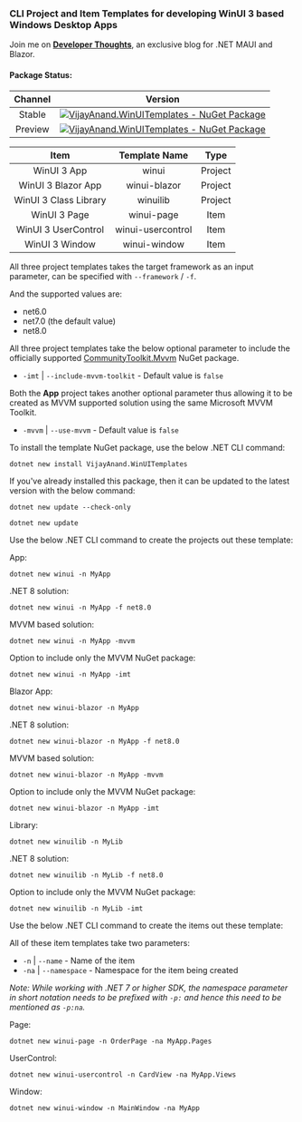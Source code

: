 ### CLI Project and Item Templates for developing WinUI 3 based Windows Desktop Apps

Join me on [**Developer Thoughts**](https://egvijayanand.in/ "Developer Thoughts"), an exclusive blog for .NET MAUI and Blazor.

#### Package Status:

|Channel|Version|
|:---:|:---:|
|Stable|[![VijayAnand.WinUITemplates - NuGet Package](https://badgen.net/nuget/v/VijayAnand.WinUITemplates/?icon=nuget)](https://www.nuget.org/packages/VijayAnand.WinUITemplates/ "WinUI CLI Templates (Stable)")|
|Preview|[![VijayAnand.WinUITemplates - NuGet Package](https://badgen.net/nuget/v/VijayAnand.WinUITemplates/latest?icon=nuget)](https://www.nuget.org/packages/VijayAnand.WinUITemplates/absoluteLatest "WinUI CLI Templates (Preview)")|

<!-- CLI project template for developing `WinUI 3` App and Class Library and is named as `winui` and `winuilib` respectively. -->

|Item|Template Name|Type|
|:---:|:---:|:---:|
|WinUI 3 App|winui|Project|
|WinUI 3 Blazor App|winui-blazor|Project|
|WinUI 3 Class Library|winuilib|Project|
|WinUI 3 Page|winui-page|Item|
|WinUI 3 UserControl|winui-usercontrol|Item|
|WinUI 3 Window|winui-window|Item|

All three project templates takes the target framework as an input parameter, can be specified with `--framework` / `-f`.

And the supported values are:

* net6.0
* net7.0 (the default value)
* net8.0

All three project templates take the below optional parameter to include the officially supported [CommunityToolkit.Mvvm](https://www.nuget.org/packages/CommunityToolkit.Mvvm) NuGet package.

* `-imt` | `--include-mvvm-toolkit` - Default value is `false`

Both the **App** project takes another optional parameter thus allowing it to be created as MVVM supported solution using the same Microsoft MVVM Toolkit.

* `-mvvm` | `--use-mvvm` - Default value is `false`

<!-- CLI item template for `WinUI 3` Page, UserControl, and Window and is named as `winui-page`, `winui-usercontrol`, and `winui-window` respectively. -->

To install the template NuGet package, use the below .NET CLI command:

```shell
dotnet new install VijayAnand.WinUITemplates
```

If you've already installed this package, then it can be updated to the latest version with the below command:

```shell
dotnet new update --check-only
```
```shell
dotnet new update
```

Use the below .NET CLI command to create the projects out these template:

App:
```shell
dotnet new winui -n MyApp
```
.NET 8 solution:
```shell
dotnet new winui -n MyApp -f net8.0
```
MVVM based solution:
```shell
dotnet new winui -n MyApp -mvvm
```
Option to include only the MVVM NuGet package:
```shell
dotnet new winui -n MyApp -imt
```

Blazor App:
```shell
dotnet new winui-blazor -n MyApp
```
.NET 8 solution:
```shell
dotnet new winui-blazor -n MyApp -f net8.0
```
MVVM based solution:
```shell
dotnet new winui-blazor -n MyApp -mvvm
```
Option to include only the MVVM NuGet package:
```shell
dotnet new winui-blazor -n MyApp -imt
```

Library:
```shell
dotnet new winuilib -n MyLib
```
.NET 8 solution:
```shell
dotnet new winuilib -n MyLib -f net8.0
```
Option to include only the MVVM NuGet package:
```shell
dotnet new winuilib -n MyLib -imt
```

Use the below .NET CLI command to create the items out these template:

All of these item templates take two parameters:

* `-n` | `--name` - Name of the item
* `-na` | `--namespace` - Namespace for the item being created

*Note: While working with .NET 7 or higher SDK, the namespace parameter in short notation needs to be prefixed with `-p:` and hence this need to be mentioned as `-p:na`.*

Page:
```shell
dotnet new winui-page -n OrderPage -na MyApp.Pages
```

UserControl:
```shell
dotnet new winui-usercontrol -n CardView -na MyApp.Views
```

Window:
```shell
dotnet new winui-window -n MainWindow -na MyApp
```
